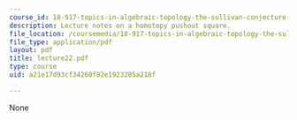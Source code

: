 ```yaml
---
course_id: 18-917-topics-in-algebraic-topology-the-sullivan-conjecture-fall-2007
description: Lecture notes on a homotopy pushout square.
file_location: /coursemedia/18-917-topics-in-algebraic-topology-the-sullivan-conjecture-fall-2007/a21e17d93cf34260f82e1923285a218f_lecture22.pdf
file_type: application/pdf
layout: pdf
title: lecture22.pdf
type: course
uid: a21e17d93cf34260f82e1923285a218f

---
```

None
